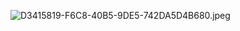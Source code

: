 ![D3415819-F6C8-40B5-9DE5-742DA5D4B680.jpeg](https://assets.zaqbest.com/2022/04/30/626d329b13616.jpeg)